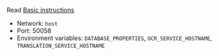 Read [Basic instructions](https://github.com/fvlaenix/queemporium-bot/blob/master/doc/interlude.md)

- Network: `host`
- Port: 50058
- Environment variables: `DATABASE_PROPERTIES`, `OCR_SERVICE_HOSTNAME`, `TRANSLATION_SERVICE_HOSTNAME`
